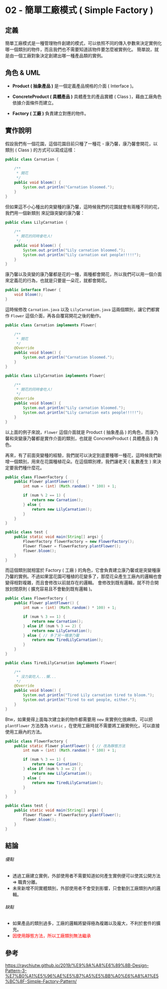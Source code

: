 # 02 - 簡單工廠模式 ( Simple Factory )
## 定義
簡單工廠模式是一種管理物件創建的模式，可以依照不同的傳入參數來決定實例化哪一個類別的物件，而且我們也不需要知道該物件要怎麼被實例化。
簡單說，就是由一個工廠對象決定創建出哪一種產品類的實例。

## 角色 & UML
* **Product ( 抽象產品 )**
是一個定義產品規格的介面 ( Interface )。

* **ConcreteProduct ( 具體產品 )**
具體產生的產品實體 ( Class )，藉由工廠角色依據介面條件而建立。

* **Factory ( 工廠 )**
負責建立對應的物件。

## 實作說明
假設我們有一個花園，這個花園目前只種了一種花 - 康乃馨，康乃馨會開花，以類別 ( Class ) 的方式可以寫成這樣：
```java
public class Carnation {
	
    /**
	 * 開花
	 */
    public void bloom() {
        System.out.println("Carnation bloomed.");
    }
}
```

但如果這不小心種出的突變種的康乃馨，這時候我們的花園就會有兩種不同的花，我們用一個新類別
來記錄突變的康乃馨：
```java
public class LilyCarnation {
	
    /**
     * 開花的同時會吃人!
     */
    public void bloom() {
        System.out.println("Lily carnation bloomed.");
        System.out.println("Lily carnation eat people!!!!!");
    }
}
```

康乃馨以及突變的康乃馨都是花的一種，兩種都會開花，所以我們可以用一個介面來定義花的行為，也就是只要是一朵花，就都會開花。
```java
public interface Flower {
    void bloom();
}
```

這時候修改 `Carnation.java` 以及 `LilyCarnation.java` 這兩個類別，讓它們都實作 `Flower` 這個介面，再各自覆寫開花之後的動作。
```java
public class Carnation implements Flower{

    /**
     * 開花
     */
    @Override
    public void bloom() {
        System.out.println("Carnation bloomed.");
    }
}
```
```java
public class LilyCarnation implements Flower{

    /**
     * 開花的同時會吃人!
     */
    @Override
    public void bloom() {
        System.out.println("Lily carnation bloomed.");
        System.out.println("Lily carnation eats people!!!!!");
    }
}
```

以上面的例子來說，`Flower` 這個介面就是 Product ( 抽象產品 ) 的角色，而康乃馨和突變康乃馨都是實作介面的類別，也就是 ConcreteProduct ( 具體產品 ) 角色。

再來，有了前面突變種的經驗，我們就可以決定到底要種哪一種花，這時候我們新增一個類別，用來在花園種植花朵。在這個類別裡，我們讓老天 ( 亂數產生 ) 來決定要我們種什麼花。
```java
public class FlowerFactory {
    public Flower plantFlower() {
        int num = (int) (Math.random() * 100) + 1;

        if (num % 2 == 1) {
            return new Carnation();
        } else {
            return new LilyCarnation();
        }
    }
}
```
```java
public class test {
	public static void main(String[] args) {
		FlowerFactory flowerFactory = new FlowerFactory();
        Flower flower = flowerFactory.plantFlower();
        flower.bloom();
	}
}
```

而這個類別就相當於 Factory ( 工廠 ) 的角色，它會負責建立康乃馨或是突變種康乃馨的實例。不過如果當花園可種植的花變多了，那麼花朵產生工廠內的邏輯也會變得相對複雜，而且會修改以前就存在的邏輯。
會修改到既有邏輯，就不符合開放封閉原則 ( 擴充容易且不會動到既有邏輯 )。
```java
public class FlowerFactory {
    public Flower plantFlower() {
        int num = (int) (Math.random() * 100) + 1;

        if (num % 3 == 1) {
            return new Carnation();
        } else if (num % 3 == 2) {
            return new LilyCarnation();
        } else { // 多了另一種康乃馨
            return new TiredLilyCarnation();
        }
    }
}
```
```java
public class TiredLilyCarnation implements Flower{

    /**
     * 沒力氣吃人...懶...
     */
    @Override
    public void bloom() {
        System.out.println("Tired Lily carnation tired to bloom.");
        System.out.println("Tired to eat people, either.");
    }
}
```

Btw，如果覺得上面每次建立新的物件都需要用 `new` 來實例化很麻煩，可以把 `plantFlower` 方法改為 `static` ，在使用工廠時就不需要將工廠實例化，可以直接使用工廠內的方法。
```java
public class FlowerFactory {
    public static Flower plantFlower() { // 改為靜態方法
        int num = (int) (Math.random() * 100) + 1;

        if (num % 3 == 1) {
            return new Carnation();
        } else if (num % 3 == 2) {
            return new LilyCarnation();
        } else {
            return new TiredLilyCarnation();
        }
    }
}
```
```java
public class test {
	public static void main(String[] args) {
		Flower flower = FlowerFactory.plantFlower();
        flower.bloom();
	}
}
```

## 結論
###### 優點
* 透過工廠建立實例，外部使用者不需要知道如何產生實例便可以使其公開方法 &rArr; 職責分離。
* 未來新增不同實體類別，外部使用者不會受到影響，只會動到工廠類別內的邏輯。
###### 缺點
* 如果產品的類別過多，工廠的邏輯將變得極為複雜以及龐大，不利於套件的擴充。
* <font color=red>因使用靜態方法，所以工廠類別無法繼承</font>

## 參考
https://raychiutw.github.io/2019/%E9%9A%A8%E6%89%8B-Design-Pattern-3-%E7%B0%A1%E5%96%AE%E5%B7%A5%E5%BB%A0%E6%A8%A1%E5%BC%8F-Simple-Factory-Pattern/
